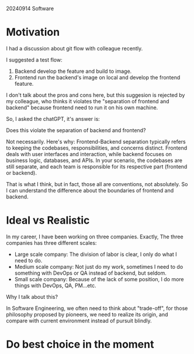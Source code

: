 20240914
Software
# Motivation
I had a discussion about git flow with colleague recently.

I suggested a test flow:

1. Backend develop the feature and build to image.
2. Frontend run the backend's image on local and develop the frontend feature.

I don't talk about the pros and cons here, but this suggesion is rejected by my colleague, who thinks it violates the "separation of frontend and backend" because frontend need to run it on his own machine.

So, I asked the chatGPT, it's answer is:

Does this violate the separation of backend and frontend?

Not necessarily. Here's why:
Frontend-Backend separation typically refers to keeping the codebases, responsibilities, and concerns distinct. Frontend deals with user interfaces and interaction, while backend focuses on business logic, databases, and APIs.
In your scenario, the codebases are still separate, and each team is responsible for its respective part (frontend or backend).


That is what I think, but in fact, those all are conventions, not absolutely. So I can understand the difference about the boundaries of frontend and backend.

# Ideal vs Realistic
In my career, I have been working on three companies. Exactly, The three companies has three different scales:
- Large scale company: The division of labor is clear, I only do what I need to do.
- Medium scale company: Not just do my work, sometimes I need to do something with DevOps or QA instead of backend, but seldom.
- Small scale company: Because of the lack of some position, I do more things with DevOps, QA, PM...etc.

Why I talk about this?

In Software Engineering, we often need to think about "trade-off", for those philosophy proposed by pioneers, we need to realize its origin, and compare with current environment instead of pursuit blindly.

# Do best choice in the moment
